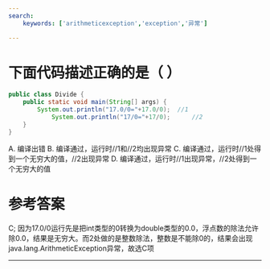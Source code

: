```yaml
---
search:
    keywords: ['arithmeticexception','exception','异常']

---
```



# 下面代码描述正确的是（ ）

```java
public class Divide {
	public static void main(String[] args) {
		System.out.println("17.0/0="+17.0/0);  //1        
	        System.out.println("17/0="+17/0);      //2
	}
}
```
A. 编译出错
B. 编译通过，运行时//1和//2均出现异常
C. 编译通过，运行时//1处得到一个无穷大的值，//2出现异常
D. 编译通过，运行时//1出现异常，//2处得到一个无穷大的值

# 参考答案

C;
因为17.0/0运行先是把int类型的0转换为double类型的0.0，浮点数的除法允许除0.0，结果是无穷大。而2处做的是整数除法，整数是不能除0的，结果会出现java.lang.ArithmeticException异常，故选C项

---



